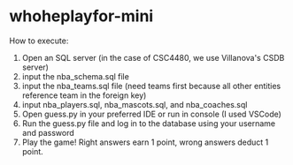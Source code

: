# whoheplayfor-mini

How to execute:
1. Open an SQL server (in the case of CSC4480, we use Villanova's CSDB server)
2. input the nba_schema.sql file
3. input the nba_teams.sql file (need teams first because all other entities reference team in the foreign key)
4. input nba_players.sql, nba_mascots.sql, and nba_coaches.sql
5. Open guess.py in your preferred IDE or run in console (I used VSCode)
6. Run the guess.py file and log in to the database using your username and password
7. Play the game! Right answers earn 1 point, wrong answers deduct 1 point.
